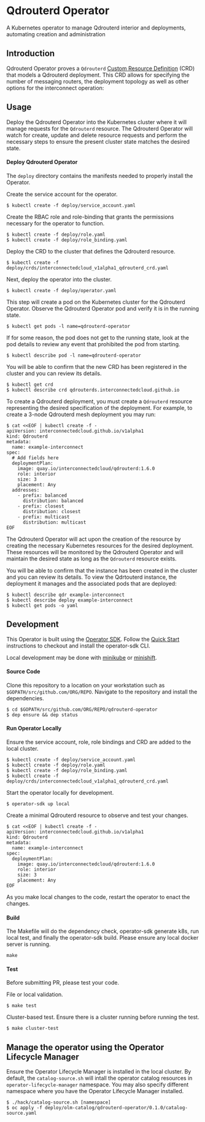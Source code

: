 # Qdrouterd Operator

A Kubernetes operator to manage Qdrouterd interior and deployments, automating creation and administration

## Introduction

Qdrouterd Operator proves a `Qdrouterd` [Custom Resource Definition](https://kubernetes.io/docs/tasks/access-kubernetes-api/extend-api-custom-resource-definitions/) (CRD) that models a Qdrouterd deployment. This CRD allows for specifying the number of messaging routers, the deployment topology as well as other options for the interconnect operation:

## Usage

Deploy the Qdrouterd Operator into the Kubernetes cluster where it will manage requests for the `Qdrouterd` resource. The Qdrouterd Operator will watch for create, update and delete resource requests and perform the necessary steps to ensure the present cluster state matches the desired state.

#### Deploy Qdrouterd Operator

The `deploy` directory contains the manifests needed to properly install the
Operator.

Create the service account for the operator.

```
$ kubectl create -f deploy/service_account.yaml
```

Create the RBAC role and role-binding that grants the permissions
necessary for the operator to function.

```
$ kubectl create -f deploy/role.yaml
$ kubectl create -f deploy/role_binding.yaml
```

Deploy the CRD to the cluster that defines the Qdrouterd resource.

```
$ kubectl create -f deploy/crds/interconnectedcloud_v1alpha1_qdrouterd_crd.yaml
```

Next, deploy the operator into the cluster.

```
$ kubectl create -f deploy/operator.yaml
```

This step will create a pod on the Kubernetes cluster for the Qdrouterd Operator.
Observe the Qdrouterd Operator pod and verify it is in the running state.

```
$ kubectl get pods -l name=qdrouterd-operator
```

If for some reason, the pod does not get to the running state, look at the
pod details to review any event that prohibited the pod from starting.

```
$ kubectl describe pod -l name=qdrouterd-operator
```

You will be able to confirm that the new CRD has been registered in the cluster and you can review its details.

```
$ kubectl get crd
$ kubectl describe crd qdrouterds.interconnectedcloud.github.io
```

To create a Qdrouterd deployment, you must create a `Qdrouterd` resource representing the desired specification of the deployment. For example, to create a 3-node Qdrouterd mesh deployment you may run:

```console
$ cat <<EOF | kubectl create -f -
apiVersion: interconnectedcloud.github.io/v1alpha1
kind: Qdrouterd
metadata:
  name: example-interconnect
spec:
  # Add fields here
  deploymentPlan:
    image: quay.io/interconnectedcloud/qdrouterd:1.6.0
    role: interior
    size: 3
    placement: Any
  addresses:
    - prefix: balanced
      distribution: balanced
    - prefix: closest
      distribution: closest
    - prefix: multicast
      distribution: multicast
EOF
```

The Qdrouterd Operator will act upon the creation of the resource by
creating the necessary Kubernetes resources for the desired deployment.
These resources will be monitored by the Qdrouterd Operator and will maintain
the desired state as long as the `Qdrouterd` resource exists. 

You will be able to confirm that the instance has been created in the cluster and
you can review its details. To view the Qdrtouterd instance, the deployment it manages
and the associated pods that are deployed:

```
$ kubectl describe qdr example-interconnect
$ kubectl describe deploy example-interconnect
$ kubectl get pods -o yaml
```

## Development

This Operator is built using the [Operator SDK](https://github.com/operator-framework/operator-sdk). Follow the [Quick Start](https://github.com/operator-framework/operator-sdk) instructions to checkout and install the operator-sdk CLI.

Local development may be done with [minikube](https://github.com/kubernetes/minikube) or [minishift](https://www.okd.io/minishift/).

#### Source Code

Clone this repository to a location on your workstation such as `$GOPATH/src/github.com/ORG/REPO`. Navigate to the repository and install the dependencies.

```
$ cd $GOPATH/src/github.com/ORG/REPO/qdrouterd-operator
$ dep ensure && dep status
```

#### Run Operator Locally

Ensure the service account, role, role bindings and CRD are added to  the local cluster.

```
$ kubectl create -f deploy/service_account.yaml
$ kubectl create -f deploy/role.yaml
$ kubectl create -f deploy/role_binding.yaml
$ kubectl create -f deploy/crds/interconnectedcloud_v1alpha1_qdrouterd_crd.yaml
```

Start the operator locally for development.

```
$ operator-sdk up local
```

Create a minimal Qdrouterd resource to observe and test your changes.

```console
$ cat <<EOF | kubectl create -f -
apiVersion: interconnectedcloud.github.io/v1alpha1
kind: Qdrouterd
metadata:
  name: example-interconnect
spec:
  deploymentPlan:
    image: quay.io/interconnectedcloud/qdrouterd:1.6.0
    role: interior
    size: 3
    placement: Any
EOF
```

As you make local changes to the code, restart the operator to enact the changes.

#### Build

The Makefile will do the dependency check, operator-sdk generate k8s, run local test, and finally the operator-sdk build. Please ensure any local docker server is running.

```
make
```

#### Test

Before submitting PR, please test your code. 

File or local validation.
```
$ make test
```

Cluster-based test. 
Ensure there is a cluster running before running the test.

```
$ make cluster-test
```

## Manage the operator using the Operator Lifecycle Manager

Ensure the Operator Lifecycle Manager is installed in the local cluster.  By default, the `catalog-source.sh` will intall the operator catalog resources in `operator-lifecycle-manager` namespace.  You may also specify different namespace where you have the Operator Lifecycle Manager installed. 

```
$ ./hack/catalog-source.sh [namespace]
$ oc apply -f deploy/olm-catalog/qdrouterd-operator/0.1.0/catalog-source.yaml
```

